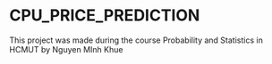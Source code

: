 # CPU_PRICE_PREDICTION
 This project was made during the course Probability and Statistics in HCMUT by Nguyen MInh Khue
